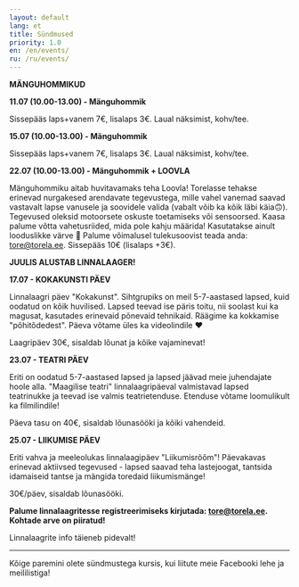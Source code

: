 ```yaml
---
layout: default
lang: et
title: Sündmused
priority: 1.0
en: /en/events/
ru: /ru/events/
---
```


**MÄNGUHOMMIKUD**

**11.07 (10.00-13.00) - Mänguhommik**

Sissepääs laps+vanem 7€, lisalaps 3€.
Laual näksimist, kohv/tee.

**15.07 (10.00-13.00) - Mänguhommik**

Sissepääs laps+vanem 7€, lisalaps 3€.
Laual näksimist, kohv/tee.

**22.07 (10.00-13.00) - Mänguhommik + LOOVLA**

Mänguhommiku aitab huvitavamaks teha Loovla! Torelasse tehakse erinevad nurgakesed arendavate tegevustega, mille vahel vanemad saavad vastavalt lapse vanusele ja soovidele valida (vabalt võib ka kõik läbi käia🙃). Tegevused oleksid motoorsete oskuste toetamiseks või sensoorsed. Kaasa palume võtta vahetusriided, mida pole kahju määrida! Kasutatakse ainult looduslikke värve 🙂 Palume võimalusel tulekusoovist teada anda: tore@torela.ee. Sissepääs 10€ (lisalaps +3€).


**JUULIS ALUSTAB LINNALAAGER!**

**17.07 - KOKAKUNSTI PÄEV**

Linnalaagri päev "Kokakunst". Sihtgrupiks on meil 5-7-aastased lapsed, kuid oodatud on kõik huvilised. Lapsed teevad ise päris toitu, nii soolast kui ka magusat, kasutades erinevaid põnevaid tehnikaid. Räägime ka kokkamise "põhitõdedest". Päeva võtame üles ka videolindile ♥ 

Laagripäev 30€, sisaldab lõunat ja kõike vajaminevat!

**23.07 - TEATRI PÄEV**

Eriti on oodatud 5-7-aastased lapsed ja lapsed jäävad meie juhendajate hoole alla. "Maagilise teatri" linnalaagripäeval valmistavad lapsed teatrinukke ja teevad ise valmis teatrietenduse. Etenduse võtame loomulikult ka filmilindile! 

Päeva tasu on 40€, sisaldab lõunasööki ja kõiki vahendeid.

**25.07 - LIIKUMISE PÄEV**

Eriti vahva ja meeleolukas linnalaagipäev "Liikumisrõõm"! Päevakavas erinevad aktiivsed tegevused - lapsed saavad teha lastejoogat, tantsida idamaiseid tantse ja mängida toredaid liikumismänge! 

30€/päev, sisaldab lõunasööki. 


**Palume linnalaagritesse registreerimiseks kirjutada: tore@torela.ee. Kohtade arve on piiratud!**


Linnalaagrite info täieneb pidevalt!

***

Kõige paremini olete sündmustega kursis, kui liitute meie Facebooki lehe ja meililistiga!
